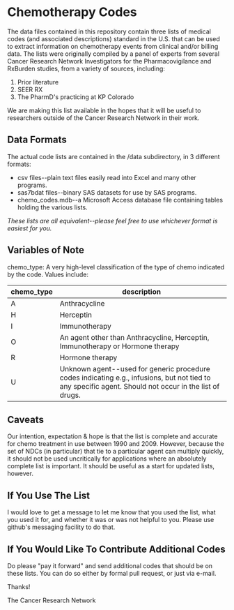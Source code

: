 Chemotherapy Codes
==================

The data files contained in this repository contain three lists of medical codes (and associated descriptions) standard in the U.S. that can be used to extract information on chemotherapy events from clinical and/or billing data.  The lists were originally compiled by a panel of experts from several Cancer Research Network Investigators for the Pharmacovigilance and RxBurden studies, from a variety of sources, including:

1. Prior literature
2. SEER RX
3. The PharmD's practicing at KP Colorado

We are making this list available in the hopes that it will be useful to researchers outside of the Cancer Research Network in their work.

Data Formats
------------
The actual code lists are contained in the /data subdirectory, in 3 different formats:

* csv files--plain text files easily read into Excel and many other programs.
* sas7bdat files--binary SAS datasets for use by SAS programs.
* chemo_codes.mdb--a Microsoft Access database file containing tables holding the various lists.

_These lists are all equivalent--please feel free to use whichever format is easiest for you._

Variables of Note
-----------------
chemo_type:  A very high-level classification of the type of chemo indicated by the code.  Values include:

|chemo_type  | description                                                                                                                                             |
|------------|---------------------------------------------------------------------------------------------------------------------------------------------------------|
|A           | Anthracycline                                                                                                                                           |
|H           | Herceptin                                                                                                                                               |
|I           | Immunotherapy                                                                                                                                           |
|O           | An agent other than Anthracycline, Herceptin, Immunotherapy or Hormone therapy                                                                          |
|R           | Hormone therapy                                                                                                                                         |
|U           | Unknown agent--used for generic procedure codes indicating e.g., infusions, but not tied to any specific agent.  Should not occur in the list of drugs. |

Caveats
-------
Our intention, expectation & hope is that the list is complete and accurate for chemo treatment in use between 1990 and 2009.  However, because the set of NDCs (in particular) that tie to a particular agent can multiply quickly, it should not be used uncritically for applications where an absolutely complete list is important.  It should be useful as a start for updated lists, however.

If You Use The List
-------------------
I would love to get a message to let me know that you used the list, what you used it for, and whether it was or was not helpful to you.  Please use github's messaging facility to do that.

If You Would Like To Contribute Additional Codes
------------------------------------------------
Do please "pay it forward" and send additional codes that should be on these lists.  You can do so either by formal pull request, or just via e-mail.

Thanks!

The Cancer Research Network
